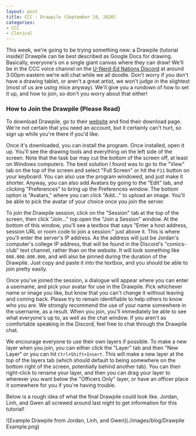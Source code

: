 ```yaml
---
layout: post
title: CCC · Drawpile (September 19, 2020)
categories:
- CCC
- Clerical
---
```


This week, we're going to be trying something new:  a Drawpile (tutorial inside)!  Drawpile can be best described as Google Docs for drawing.  Basically, everyone's on a single giant canvas where they can draw!  We'll be in the CCC voice channel on the [U-Nerd-Ed Nations Discord](https://discord.gg/JqfTQ7w) at around 3:00pm eastern we're will chat while we all doodle.  Don't worry if you don't have a drawing tablet, or aren't a great artist, we won't judge in the slightest (most of us are using mice anyway).  We'll give you a rundown of how to set it up, and how to join, so don't you worry about that either!

### How to Join the Drawpile (Please Read)

To download Drawpile, go to their [website](https://drawpile.net/) and find their download page.  We're not certain that you need an account, but it certainly can't hurt, so sign up while you're there if you'd like.  

Once it's downloaded, you can install the program.  Once installed, open it up.  You'll see the drawing tools and everything on the left side of the screen.  Note that the task bar may cut the bottom of the screen off, at least on Windows computers.  The best solution I found was to go to the "View" tab on the top of the screen and select "Full Screen" or hit the `F11` button on your keyboard.  You can also use the program windowed, and just make it shorter.  Anyway, you can also add Avatars by going to the "Edit" tab, and clicking "Preferences" to bring up the Preferences window.  The bottom option is "Avatars," where you can click "Add..." to upload an image.  You'll be able to pick the avatar of your choice once you join the server.

To join the Drawpile session, click on the "Session" tab at the top of the screen, then click "Join..." top open the "Join a Session" window.  At the bottom of this window, you'll see a textbox that says "Enter a host address, session URL or room code to join a session:" just above it.  This is where you'll enter the server's IP address.  As the address will just be Jordan's computer's college IP address, that will be found in the Discord's "comics-club" text channel, rather than on the website.  It will look something like `000.000.000.000`, and will also be pinned during the duration of the Drawpile.  Just copy and paste it into the textbox, and you should be able to join pretty easily.

Once you've joined the session, a dialogue will appear where you can enter a username, and pick your avatar for use in the Drawpile.  Pick whichever name or image you like, but know that you can't change it without leaving and coming back.  Please try to remain identifiable to help others to know who you are.  We strongly recommend the use of your name somewhere in the username, as a result.  When you join, you'll immediately be able to see what everyone's up to, as well as the chat window.  If you aren't as comfortable speaking in the Discord, feel free to chat through the Drawpile chat.

We encourage everyone to use their own layers if possible.  To make a new layer when you join, you can either click the "Layer" tab and then "New Layer" or you can hit `Ctrl+Shift+Insert`.  This will make a new layer at the top of the layers tab (which should default to being somewhere on the bottom right of the screen, potentially behind another tab).  You can then right-click to rename your layer, and then you can drag your layer to wherever you want below the "Officers Only" layer, or have an officer place it somewhere for you if you're having trouble.

Below is a rough idea of what the final Drawpile could look like.  Jordan, Linh, and Gwen all screwed around last night to get information for this tutorial!

![Example Drawpile from Jordan, Linh, and Gwen](./images/blog/Drawpile Example.png)
